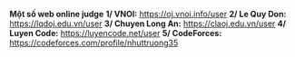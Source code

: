 **Một số web online judge**
**1/ VNOI:** https://oj.vnoi.info/user
**2/ Le Quy Don:**  https://lqdoj.edu.vn/user
**3/ Chuyen Long An:** https://claoj.edu.vn/user
**4/ Luyen Code:** https://luyencode.net/user
**5/ CodeForces:** https://codeforces.com/profile/nhuttruong35
